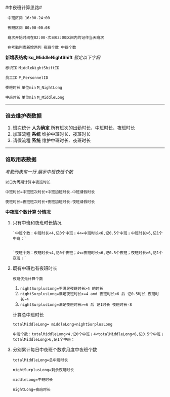 #中夜班计算思路#
 
     中班区间 16:00-24:00
    
     夜班区间 00:00-00:08
    
     班次开始时间在02:00-次日02:00区间内的记作当天班次

	 在考勤列表新增两列 夜班个数 中班个数

**新增表结构 kq_MiddleNightShift** *暂定以下字段*

`标识ID`  `MiddleNightShiftID`

`员工ID` `P_PersonnelID`

`夜班时长`  `单位min`  `M_NightLong`

`中班时长`  `单位min`  `M_MiddleLong`

----------
### 谁去维护表数据 ###

1. 班次统计 **人为确定** 所有班次的出勤时长、中班时长、夜班时长
2. 加班流程 **系统** 维护中班时长、夜班时长
3. 请假流程 **系统** 维护中班时长、夜班时长

----------
### 谁取用表数据 ###

   *考勤列表每一行 展示中班夜班个数*
		
   
	以日为周期计算中夜班时长
	
	中班时长=中班班次时长+中班加班时长-中班请假时长

	夜班时长=夜班班次时长+夜班加班时长-夜班请假时长

    
	
**中夜班个数计算 分情况**

1. 只有中班和夜班时长情况

       `中班个数：中班时长<4,记0个中班；4<=中班时长<6,记0.5个中班；中班时长>6,记1个中班；`
   		
    
       `夜班个数：夜班时长<4,记0个夜班；4<=夜班时长<6,记0.5个夜班；夜班时长>6,记1个夜班；`
       
2. 既有中班也有夜班时长

   
	`夜班优先计算个数`
	1. `nightSurplusLong=不满足夜班时长>4 的时长`
	2. `nightSurplusLong=满足夜班时长>=4 and 夜班时长<6 后 记0.5时长 夜班时长-4`
	3. `nightSurplusLong=满足夜班时长>=6 后 记1时长 夜班时长-8`
	
	计算总中班时长
	
	`totalMiddleLong= middleLong+nightSurplusLong`

	`中班个数：totalMiddleLong<4,记0个中班；4<totalMiddleLong<6,记0.5个中班；totalMiddleLong>6,记1个中班；`
3.  分别累计每日中夜班个数求月度中夜班个数


     `totalMiddleLong=总中班时长`

     `nightSurplusLong=剩余夜班时长`

     `middleLong=中班时长`

     `nightLong=夜班时长`



 
